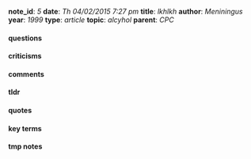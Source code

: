 **note_id**: *5*
**date**: *Th 04/02/2015 7:27 pm*
**title**: *lkhlkh*
**author**: *Meniningus*
**year**: *1999*
**type**: *article*
**topic**: *alcyhol*
**parent**: *CPC*


#### questions

#### criticisms

#### comments

#### tldr

#### quotes

#### key terms

#### tmp notes